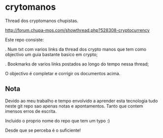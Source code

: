 # crytomanos
Thread dos cryptomanos chupistas.

http://forum.chupa-mos.com/showthread.php?528308-cryptocurrency


Este repo consiste:

  . Num txt com varios links da thread dos crypto manos que tem como objectivo um guia bastante basico em crypto;
  
  . Bookmarks de varios links postados ao longo do tempo nessa thread;
  

O objectivo é completar e corrigir os documentos acima.

## Nota 
  Devido ao meu trabalho e tempo envolvido a aprender esta tecnologia tudo  neste git repo sao apenas notas e apontamentos.
  Tanto que contem imensos erros de escrita.

  Incluido o proprio nome do repo que tem um typo :)

  Desde que se perceba é o suficiente!


